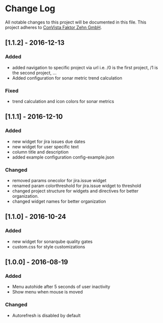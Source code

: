 # Change Log
All notable changes to this project will be documented in this file.
This project adheres to [ConVista Faktor Zehn GmbH](http://www.faktorzehn.at/).

## [1.1.2] - 2016-12-13
### Added
- added navigation to specific project via url
  i.e. /0 is the first project, /1 is the second project, ...
- Added configuration for sonar metric trend calculation
### Fixed
- trend calculation and icon colors for sonar metrics

## [1.1.1] - 2016-12-10
### Added
- new widget for jira issues due dates
- new widget for user specific text
- column title and description
- added example configuration config-example.json
### Changed
- removed params onecolor for jira.issue widget
- renamed param colorthreshold for jira.issue widget to threshold
- changed project structure for widgets and directives for better 
organization.
- changed widget names for better organization

## [1.1.0] - 2016-10-24
### Added
- new widget for sonarqube quality gates
- custom.css for style customizations

## [1.0.0] - 2016-08-19
### Added
- Menu autohide after 5 seconds of user inactivity
- Show menu when mouse is moved
### Changed
- Autorefresh is disabled by default

